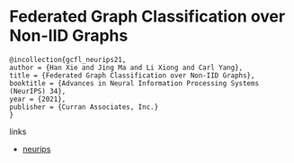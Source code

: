 # Federated Graph Classification over Non-IID Graphs

```
@incollection{gcfl_neurips21,
author = {Han Xie and Jing Ma and Li Xiong and Carl Yang},
title = {Federated Graph Classification over Non-IID Graphs},
booktitle = {Advances in Neural Information Processing Systems (NeurIPS) 34},
year = {2021},
publisher = {Curran Associates, Inc.}
}
```

links
- [neurips](https://neurips.cc/Conferences/2021/ScheduleMultitrack?event=27233)
